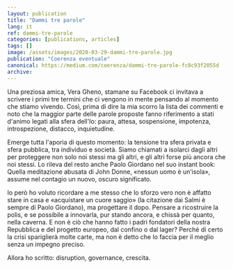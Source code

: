 ```yaml
---
layout: publication
title: "Dammi tre parole"
lang: it
ref: dammi-tre-parole
categories: [publications, articles]
tags: []
image: /assets/images/2020-03-29-dammi-tre-parole.jpg
publication: "Coerenza eventuale"
canonical: https://medium.com/coerenza/dammi-tre-parole-fc8c93f2055d
archive:
---
```


Una preziosa amica, Vera Gheno, stamane su Facebook ci invitava a scrivere i primi tre termini che ci vengono in mente pensando al momento che stiamo vivendo. Così, prima di dire la mia scorro la lista dei commenti e noto che la maggior parte delle parole proposte fanno riferimento a stati d'animo legati alla sfera dell'Io: paura, attesa, sospensione, impotenza, introspezione, distacco, inquietudine.  

Emerge tutta l'aporia di questo momento: la tensione tra sfera privata e sfera pubblica, tra individuo e società. Siamo chiamati a isolarci dagli altri per proteggere non solo noi stessi ma gli altri, e gli altri forse più ancora che noi stessi. Lo rileva del resto anche Paolo Giordano nel suo instant book: Quella meditazione abusata di John Donne, «nessun uomo è un’isola», assume nel contagio un nuovo, oscuro significato.

Io però ho voluto ricordare a me stesso che lo sforzo vero non è affatto stare in casa e «acquistare un cuore saggio» (la citazione dai Salmi è sempre di Paolo Giordano), ma progettare il dopo. Pensare a ricostruire la polis, e se possibile a innovarla, pur stando ancora, e chissà per quanto, nella caverna. E non è ciò che hanno fatto i padri fondatori della nostra Repubblica e del progetto europeo, dal confino o dal lager? Perché di certo la crisi spariglierà molte carte, ma non è detto che lo faccia per il meglio senza un impegno preciso.

Allora ho scritto: disruption, governance, crescita.
